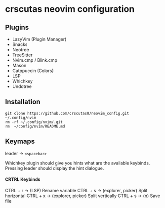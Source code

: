 # crscutas neovim configuration

## Plugins
- LazyVim (Plugin Manager)
- Snacks
- Neotree
- TreeSitter
- Nvim.cmp / Blink.cmp
- Mason
- Catppuccin (Colors)
- LSP
- Whichkey
- Undotree

## Installation
```
git clone https://github.com/crscutas0/neovim_config.git ~/.config/nvim
rm -rf ~/.config/nvim/.git
rm  ~/config/nvim/README.md
```
## Keymaps

leader -> `<spacebar>`

Whichkey plugin should give you hints what are the available keybinds. Pressing leader should display the hint dialogue.

#### CRTRL Keybinds
CTRL + r -> (LSP) Rename variable
CTRL + s -> (explorer, picker) Split horizontal
CTRL + x -> (explorer, picker) Split vertically
CTRL + s -> (n) Save file

